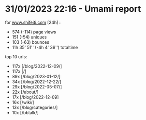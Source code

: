 # 31/01/2023 22:16 - Umami report
for www.shifeiti.com [24h] :

 - 574 (-114) page views
 - 151 (-54) uniques
 - 103 (-63) bounces
 - 11h 35' 51'' (-4h 4' 39'') totaltime


top 10 urls:
 - 117x [/blog/2022-12-09/]
 - 117x [/]
 - 89x [/blog/2023-01-12/]
 - 34x [/blog/2022-12-22/]
 - 29x [/blog/2022-05-07/]
 - 22x [/about/]
 - 17x [/blog/2022-12-09]
 - 16x [/wiki/]
 - 13x [/blog/categories/]
 - 10x [/bbtalk/]


